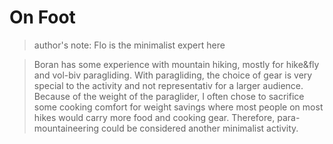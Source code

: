 # On Foot

> author's note: Flo is the minimalist expert here

> Boran has some experience with mountain hiking, mostly for hike&fly and vol-biv paragliding.
> With paragliding, the choice of gear is very special to the activity and not representativ for a larger audience. Because of the weight of the paraglider, I often chose to sacrifice some cooking comfort for weight savings where most people on most hikes would carry more food and cooking gear. Therefore, para-mountaineering could be considered another minimalist activity.
